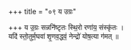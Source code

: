 +++
title = "०९ य उग्रः"

+++
य उ॒ग्रः सन्ननि॑ष्टृतः स्थि॒रो रणा॑य॒ संस्कृ॑तः ।  
यदि॑ स्तो॒तुर्म॒घवा॑ शृ॒णव॒द्धवं॒ नेन्द्रो॑ योष॒त्या ग॑मत् ॥